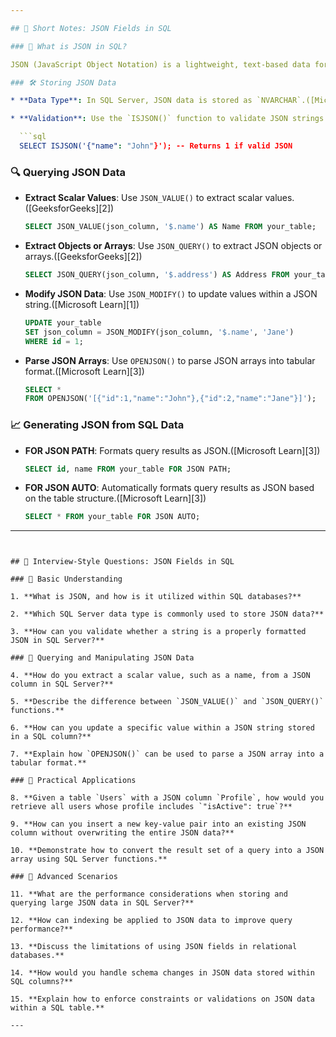 ```yaml
---

## 📘 Short Notes: JSON Fields in SQL

### 📌 What is JSON in SQL?

JSON (JavaScript Object Notation) is a lightweight, text-based data format used for representing structured data. In SQL databases, JSON allows for the storage and manipulation of semi-structured data within a relational framework.

### 🛠️ Storing JSON Data

* **Data Type**: In SQL Server, JSON data is stored as `NVARCHAR`.([Microsoft Learn][1])

* **Validation**: Use the `ISJSON()` function to validate JSON strings.([GeeksforGeeks][2])

  ```sql
  SELECT ISJSON('{"name": "John"}'); -- Returns 1 if valid JSON
  ```



### 🔍 Querying JSON Data

* **Extract Scalar Values**: Use `JSON_VALUE()` to extract scalar values.([GeeksforGeeks][2])

  ```sql
  SELECT JSON_VALUE(json_column, '$.name') AS Name FROM your_table;
  ```



* **Extract Objects or Arrays**: Use `JSON_QUERY()` to extract JSON objects or arrays.([GeeksforGeeks][2])

  ```sql
  SELECT JSON_QUERY(json_column, '$.address') AS Address FROM your_table;
  ```



* **Modify JSON Data**: Use `JSON_MODIFY()` to update values within a JSON string.([Microsoft Learn][1])

  ```sql
  UPDATE your_table
  SET json_column = JSON_MODIFY(json_column, '$.name', 'Jane')
  WHERE id = 1;
  ```



* **Parse JSON Arrays**: Use `OPENJSON()` to parse JSON arrays into tabular format.([Microsoft Learn][3])

  ```sql
  SELECT *
  FROM OPENJSON('[{"id":1,"name":"John"},{"id":2,"name":"Jane"}]');
  ```



### 📈 Generating JSON from SQL Data

* **FOR JSON PATH**: Formats query results as JSON.([Microsoft Learn][3])

  ```sql
  SELECT id, name FROM your_table FOR JSON PATH;
  ```



* **FOR JSON AUTO**: Automatically formats query results as JSON based on the table structure.([Microsoft Learn][3])

  ```sql
  SELECT * FROM your_table FOR JSON AUTO;
  ```



---
```


## 🧾 Interview-Style Questions: JSON Fields in SQL

### 🔹 Basic Understanding

1. **What is JSON, and how is it utilized within SQL databases?**

2. **Which SQL Server data type is commonly used to store JSON data?**

3. **How can you validate whether a string is a properly formatted JSON in SQL Server?**

### 🔹 Querying and Manipulating JSON Data

4. **How do you extract a scalar value, such as a name, from a JSON column in SQL Server?**

5. **Describe the difference between `JSON_VALUE()` and `JSON_QUERY()` functions.**

6. **How can you update a specific value within a JSON string stored in a SQL column?**

7. **Explain how `OPENJSON()` can be used to parse a JSON array into a tabular format.**

### 🔹 Practical Applications

8. **Given a table `Users` with a JSON column `Profile`, how would you retrieve all users whose profile includes `"isActive": true`?**

9. **How can you insert a new key-value pair into an existing JSON column without overwriting the entire JSON data?**

10. **Demonstrate how to convert the result set of a query into a JSON array using SQL Server functions.**

### 🔹 Advanced Scenarios

11. **What are the performance considerations when storing and querying large JSON data in SQL Server?**

12. **How can indexing be applied to JSON data to improve query performance?**

13. **Discuss the limitations of using JSON fields in relational databases.**

14. **How would you handle schema changes in JSON data stored within SQL columns?**

15. **Explain how to enforce constraints or validations on JSON data within a SQL table.**

---
